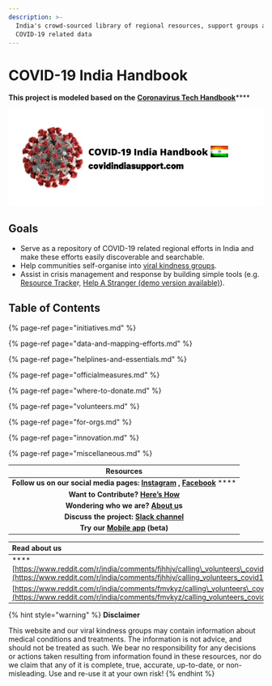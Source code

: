 ```yaml
---
description: >-
  India's crowd-sourced library of regional resources, support groups and
  COVID-19 related data
---
```


# COVID-19 India Handbook

**This project is modeled based on the** [**Coronavirus Tech Handbook**](https://coronavirustechhandbook.com/)\*\*\*\*

![India&apos;s crowd-sourced library of regional resources, support groups and COVID-19 related data](.gitbook/assets/90432516_107888680855482_925979959581736960_n.jpg)

## **Goals**

* Serve as a repository of COVID-19 related regional efforts in India and make these efforts easily discoverable and searchable. 
* Help communities self-organise into [viral kindness groups](https://viralkindness.imfast.io/). 
* Assist in crisis management and response by building simple tools \(e.g. [Resource Tracke](https://tracker.imfast.io/)r, [Help A Stranger \(demo version available\)](http://help-a-stranger.epizy.com/index.php)\). 

## Table of Contents

{% page-ref page="initiatives.md" %}

{% page-ref page="data-and-mapping-efforts.md" %}

{% page-ref page="helplines-and-essentials.md" %}

{% page-ref page="officialmeasures.md" %}

{% page-ref page="where-to-donate.md" %}

{% page-ref page="volunteers.md" %}

{% page-ref page="for-orgs.md" %}

{% page-ref page="innovation.md" %}

{% page-ref page="miscellaneous.md" %}



| Resources |
| :---: |
| **Follow us on our social media pages:**  [**Instagram**](http://instagram.com/covid_india_support) **,** [**Facebook**](http://facebook.com/covidindiasupport) **** |
| **Want to Contribute?** [**Here’s How**](https://docs.google.com/document/d/1GLNnpri3W2D4g8LNaJ88XpedSRVUH4t97KV5WfCy6UI/edit) |
| **Wondering who we are?** [**About u**](https://docs.google.com/document/d/1gz8P_C_TdyveJz3UoKB-J4UXtEBNt4U96zek3V_0FNI/edit?usp=sharing)**s** |
| **Discuss the project:** [**S**](https://join.slack.com/t/covid-19indiasupport/shared_invite/zt-d0qjoovn-4VE2rEaVmKqY84TrTMIxug)[**lack channel**](https://join.slack.com/t/covid-19indiasupport/shared_invite/zt-d0qjoovn-4VE2rEaVmKqY84TrTMIxug)  |
| **Try our** [**Mobile app**](https://covidindia.glideapp.io/) **\(beta\)** |

| **Read about us** |
| :--- |
| \*\*\*\*[https://www.reddit.com/r/india/comments/fjhhjv/calling\_volunteers\_covid19\_india\_support\_handbook/](https://www.reddit.com/r/india/comments/fjhhjv/calling_volunteers_covid19_india_support_handbook/) |
| [https://www.reddit.com/r/india/comments/fmvkyz/calling\_volunteers\_covid19\_viral\_kindness\_groups](https://www.reddit.com/r/india/comments/fmvkyz/calling_volunteers_covid19_viral_kindness_groups/) |

{% hint style="warning" %}
**Disclaimer**

This website and our viral kindness groups may contain information about medical conditions and treatments. The information is not advice, and should not be treated as such. We bear no responsibility for any decisions or actions taken resulting from information found in these resources, nor do we claim that any of it is complete, true, accurate, up-to-date, or non-misleading. Use and re-use it at your own risk!
{% endhint %}



